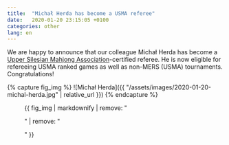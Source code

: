 ```yaml
---
title:  "Michał Herda has become a USMA referee"
date:   2020-01-20 23:15:05 +0100
categories: other
lang: en
---
```


We are happy to announce that our colleague Michał Herda has become a [Upper Silesian Mahjong Association](https://mahjongsilesia.wordpress.com/referee/)-certified referee. He is now eligible for refereeing USMA ranked games as well as non-MERS (USMA) tournaments. Congratulations!

{% capture fig_img %}
![Michał Herda]({{ "/assets/images/2020-01-20-michal-herda.jpg" | relative_url }})
{% endcapture %}

<figure>
  {{ fig_img | markdownify | remove: "<p>" | remove: "</p>" }}
</figure>
